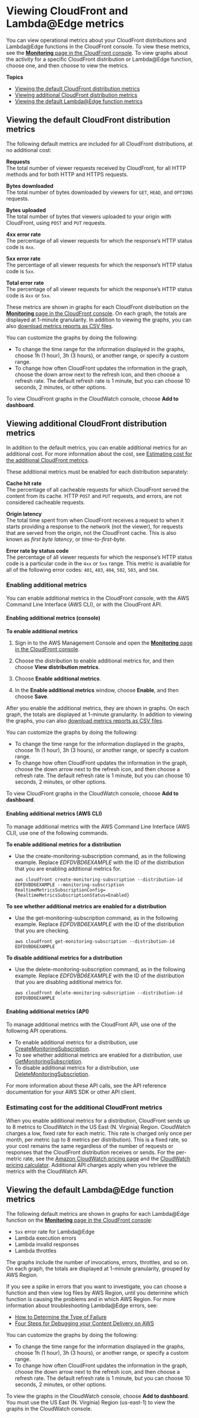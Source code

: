 # Viewing CloudFront and Lambda@Edge metrics<a name="viewing-cloudfront-metrics"></a>

You can view operational metrics about your CloudFront distributions and Lambda@Edge functions in the CloudFront console\. To view these metrics, see the [**Monitoring** page in the CloudFront console](https://console.aws.amazon.com/cloudfront/v2/home?#/monitoring)\. To view graphs about the activity for a specific CloudFront distribution or Lambda@Edge function, choose one, and then choose to view the metrics\.

**Topics**
+ [Viewing the default CloudFront distribution metrics](#monitoring-console.distributions)
+ [Viewing additional CloudFront distribution metrics](#monitoring-console.distributions-additional)
+ [Viewing the default Lambda@Edge function metrics](#monitoring-console.lambda-at-edge)

## Viewing the default CloudFront distribution metrics<a name="monitoring-console.distributions"></a>

The following default metrics are included for all CloudFront distributions, at no additional cost:

**Requests**  
The total number of viewer requests received by CloudFront, for all HTTP methods and for both HTTP and HTTPS requests\.

**Bytes downloaded**  
The total number of bytes downloaded by viewers for `GET`, `HEAD`, and `OPTIONS` requests\.

**Bytes uploaded**  
The total number of bytes that viewers uploaded to your origin with CloudFront, using `POST` and `PUT` requests\.

**4xx error rate**  
The percentage of all viewer requests for which the response’s HTTP status code is `4xx`\.

**5xx error rate**  
The percentage of all viewer requests for which the response’s HTTP status code is `5xx`\.

**Total error rate**  
The percentage of all viewer requests for which the response’s HTTP status code is `4xx` or `5xx`\.

These metrics are shown in graphs for each CloudFront distribution on the [**Monitoring** page in the CloudFront console](https://console.aws.amazon.com/cloudfront/v2/home?#/monitoring)\. On each graph, the totals are displayed at 1\-minute granularity\. In addition to viewing the graphs, you can also [download metrics reports as CSV files](cloudwatch-csv.md)\.

You can customize the graphs by doing the following:
+ To change the time range for the information displayed in the graphs, choose 1h \(1 hour\), 3h \(3 hours\), or another range, or specify a custom range\. 
+ To change how often CloudFront updates the information in the graph, choose the down arrow next to the refresh icon, and then choose a refresh rate\. The default refresh rate is 1 minute, but you can choose 10 seconds, 2 minutes, or other options\.

To view CloudFront graphs in the CloudWatch console, choose **Add to dashboard**\.

## Viewing additional CloudFront distribution metrics<a name="monitoring-console.distributions-additional"></a>

In addition to the default metrics, you can enable additional metrics for an additional cost\. For more information about the cost, see [Estimating cost for the additional CloudFront metrics](#monitoring-console.distributions-additional-pricing)\.

These additional metrics must be enabled for each distribution separately:

**Cache hit rate**  
The percentage of all cacheable requests for which CloudFront served the content from its cache\. HTTP `POST` and `PUT` requests, and errors, are not considered cacheable requests\.

**Origin latency**  
The total time spent from when CloudFront receives a request to when it starts providing a response to the network \(not the viewer\), for requests that are served from the origin, not the CloudFront cache\. This is also known as *first byte latency*, or *time\-to\-first\-byte*\.

**Error rate by status code**  
The percentage of all viewer requests for which the response’s HTTP status code is a particular code in the `4xx` or `5xx` range\. This metric is available for all of the following error codes: `401`, `403`, `404`, `502`, `503`, and `504`\.

### Enabling additional metrics<a name="enable-metrics"></a>

You can enable additional metrics in the CloudFront console, with the AWS Command Line Interface \(AWS CLI\), or with the CloudFront API\.

#### Enabling additional metrics \(console\)<a name="enable-metrics-console"></a>

**To enable additional metrics**

1. Sign in to the AWS Management Console and open the [**Monitoring** page in the CloudFront console](https://console.aws.amazon.com/cloudfront/v2/home?#/monitoring)\.

1. Choose the distribution to enable additional metrics for, and then choose **View distribution metrics**\.

1. Choose **Enable additional metrics**\.

1. In the **Enable additional metrics** window, choose **Enable**, and then choose **Save**\.

After you enable the additional metrics, they are shown in graphs\. On each graph, the totals are displayed at 1\-minute granularity\. In addition to viewing the graphs, you can also [download metrics reports as CSV files](cloudwatch-csv.md)\.

You can customize the graphs by doing the following:
+ To change the time range for the information displayed in the graphs, choose 1h \(1 hour\), 3h \(3 hours\), or another range, or specify a custom range\. 
+ To change how often CloudFront updates the information in the graph, choose the down arrow next to the refresh icon, and then choose a refresh rate\. The default refresh rate is 1 minute, but you can choose 10 seconds, 2 minutes, or other options\.

To view CloudFront graphs in the CloudWatch console, choose **Add to dashboard**\.

#### Enabling additional metrics \(AWS CLI\)<a name="enable-metrics-cli"></a>

To manage additional metrics with the AWS Command Line Interface \(AWS CLI\), use one of the following commands\.

**To enable additional metrics for a distribution**
+ Use the create\-monitoring\-subscription command, as in the following example\. Replace *EDFDVBD6EXAMPLE* with the ID of the distribution that you are enabling additional metrics for\.

  ```
  aws cloudfront create-monitoring-subscription --distribution-id EDFDVBD6EXAMPLE --monitoring-subscription RealtimeMetricsSubscriptionConfig={RealtimeMetricsSubscriptionStatus=Enabled}
  ```

**To see whether additional metrics are enabled for a distribution**
+ Use the get\-monitoring\-subscription command, as in the following example\. Replace *EDFDVBD6EXAMPLE* with the ID of the distribution that you are checking\.

  ```
  aws cloudfront get-monitoring-subscription --distribution-id EDFDVBD6EXAMPLE
  ```

**To disable additional metrics for a distribution**
+ Use the delete\-monitoring\-subscription command, as in the following example\. Replace *EDFDVBD6EXAMPLE* with the ID of the distribution that you are disabling additional metrics for\.

  ```
  aws cloudfront delete-monitoring-subscription --distribution-id EDFDVBD6EXAMPLE
  ```

#### Enabling additional metrics \(API\)<a name="enable-metrics-api"></a>

To manage additional metrics with the CloudFront API, use one of the following API operations\.
+ To enable additional metrics for a distribution, use [CreateMonitoringSubscription](https://docs.aws.amazon.com/cloudfront/latest/APIReference/API_CreateMonitoringSubscription.html)\.
+ To see whether additional metrics are enabled for a distribution, use [GetMonitoringSubscription](https://docs.aws.amazon.com/cloudfront/latest/APIReference/API_GetMonitoringSubscription.html)\.
+ To disable additional metrics for a distribution, use [DeleteMonitoringSubscription](https://docs.aws.amazon.com/cloudfront/latest/APIReference/API_DeleteMonitoringSubscription.html)\.

For more information about these API calls, see the API reference documentation for your AWS SDK or other API client\.

### Estimating cost for the additional CloudFront metrics<a name="monitoring-console.distributions-additional-pricing"></a>

When you enable additional metrics for a distribution, CloudFront sends up to 8 metrics to CloudWatch in the US East \(N\. Virginia\) Region\. CloudWatch charges a low, fixed rate for each metric\. This rate is charged only once per month, per metric \(up to 8 metrics per distribution\)\. This is a fixed rate, so your cost remains the same regardless of the number of requests or responses that the CloudFront distribution receives or sends\. For the per\-metric rate, see the [Amazon CloudWatch pricing page](http://aws.amazon.com/cloudwatch/pricing/) and the [CloudWatch pricing calculator](http://aws.amazon.com/cloudwatch/pricing/#Pricing_calculator)\. Additional API charges apply when you retrieve the metrics with the CloudWatch API\.

## Viewing the default Lambda@Edge function metrics<a name="monitoring-console.lambda-at-edge"></a>

The following default metrics are shown in graphs for each Lambda@Edge function on the [**Monitoring** page in the CloudFront console](https://console.aws.amazon.com/cloudfront/v2/home?#/monitoring):
+ `5xx` error rate for Lambda@Edge
+ Lambda execution errors
+ Lambda invalid responses
+ Lambda throttles

The graphs include the number of invocations, errors, throttles, and so on\. On each graph, the totals are displayed at 1\-minute granularity, grouped by AWS Region\.

If you see a spike in errors that you want to investigate, you can choose a function and then view log files by AWS Region, until you determine which function is causing the problems and in which AWS Region\. For more information about troubleshooting Lambda@Edge errors, see:
+  [How to Determine the Type of Failure](lambda-edge-testing-debugging.md#lambda-edge-testing-debugging-failure-type)
+ [Four Steps for Debugging your Content Delivery on AWS](http://aws.amazon.com/blogs/networking-and-content-delivery/four-steps-for-debugging-your-content-delivery-on-aws/)

You can customize the graphs by doing the following:
+ To change the time range for the information displayed in the graphs, choose 1h \(1 hour\), 3h \(3 hours\), or another range, or specify a custom range\. 
+ To change how often CloudFront updates the information in the graph, choose the down arrow next to the refresh icon, and then choose a refresh rate\. The default refresh rate is 1 minute, but you can choose 10 seconds, 2 minutes, or other options\.

To view the graphs in the CloudWatch console, choose **Add to dashboard**\. You must use the US East \(N\. Virginia\) Region \(us\-east\-1\) to view the graphs in the CloudWatch console\.